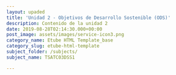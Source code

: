 ```yaml
---
layout: upaded
title: 'Unidad 2 - Objetivos de Desarrollo Sostenible (ODS)'
description: Contenido de la unidad 2
date: 2019-08-28T02:14:30.000+00:00
post_image: assets/images/service-icon3.png
category_name: Etube HTML Template_base
category_slug: etube-html-template
subject_folder: /subjects/
subject_name: TSATC03DSS1

---
```

<p align="justify"></p>

<br/>